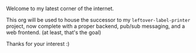 Welcome to my latest corner of the internet.

This org will be used to house the successor to my `leftover-label-printer` project, now complete with a proper backend, pub/sub messaging, and a web frontend. (at least, that's the goal)

Thanks for your interest :)
